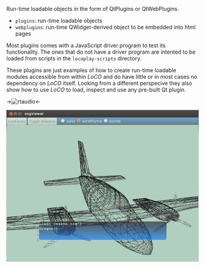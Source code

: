 Run-time loadable objects in the form of QtPlugins or QtWebPlugins.

* `plugins`: run-time loadable objects
* `webplugins`: run-time QWidget-derived object to be embedded into html pages

Most plugins comes with a JavaScript driver program to test its functionality. The
ones that do not have a driver program are intented to be loaded from scripts
in the `locoplay-scripts` directory.

These plugins are just examples of how to create run-time loadable modules 
accessible from within _LoCO_ and do have little or in most cases no dependency on _LoCO_ itself.
Looking from a different perspecive they also show how to use _LoCO_ to load,
inspect and use any pre-built Qt plugin. 

->![rtaudio](/candycode/loco/raw/master/modules/plugins/rtaudio/test/spectrum-analyzer/sshot.png)<-

![rtaudio](https://github.com/candycode/loco/raw/master/modules/plugins/osgview/test/sshot.png)